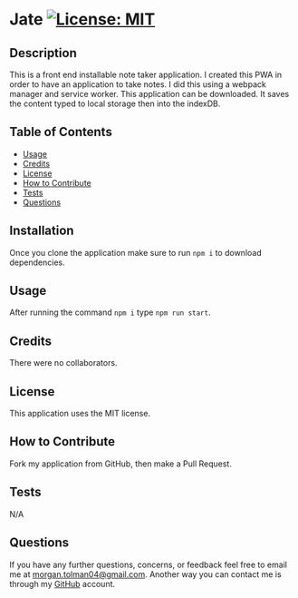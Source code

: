# Jate [![License: MIT](https://img.shields.io/badge/License-MIT-yellow.svg)](https://opensource.org/licenses/MIT)

## Description

This is a front end installable note taker application.  I created this PWA in order to have an application to take notes.  I did this using a webpack manager and service worker.  This application can be downloaded.  It saves the content typed to local storage then into the indexDB.

## Table of Contents 

- [Usage](#Usage)
- [Credits](#Credits)
- [License](#License)
- [How to Contribute](#How-to-Contribute)
- [Tests](#Tests)
- [Questions](#Questions)

## Installation

Once you clone the application make sure to run `npm i` to download dependencies.

## Usage

After running the command `npm i` type `npm run start`.

## Credits

There were no collaborators.

## License

This application uses the MIT license.

## How to Contribute

Fork my application from GitHub, then make a Pull Request.

## Tests

N/A

## Questions

If you have any further questions, concerns, or feedback feel free to email me at morgan.tolman04@gmail.com.  Another way you can contact me is through my [GitHub](https://github.com/unheardof77) account. 
